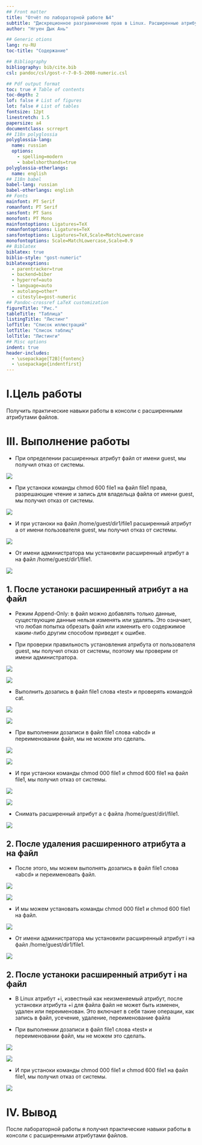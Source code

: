 ```yaml
---
## Front matter
title: "Отчёт по лабораторной работе №4"
subtitle: "Дискреционное разграничение прав в Linux. Расширенные атрибуты"
author: "Нгуен Дык Ань"

## Generic otions
lang: ru-RU
toc-title: "Содержание"

## Bibliography
bibliography: bib/cite.bib
csl: pandoc/csl/gost-r-7-0-5-2008-numeric.csl

## Pdf output format
toc: true # Table of contents
toc-depth: 2
lof: false # List of figures
lot: false # List of tables
fontsize: 12pt
linestretch: 1.5
papersize: a4
documentclass: scrreprt
## I18n polyglossia
polyglossia-lang:
  name: russian
  options:
	- spelling=modern
	- babelshorthands=true
polyglossia-otherlangs:
  name: english
## I18n babel
babel-lang: russian
babel-otherlangs: english
## Fonts
mainfont: PT Serif
romanfont: PT Serif
sansfont: PT Sans
monofont: PT Mono
mainfontoptions: Ligatures=TeX
romanfontoptions: Ligatures=TeX
sansfontoptions: Ligatures=TeX,Scale=MatchLowercase
monofontoptions: Scale=MatchLowercase,Scale=0.9
## Biblatex
biblatex: true
biblio-style: "gost-numeric"
biblatexoptions:
  - parentracker=true
  - backend=biber
  - hyperref=auto
  - language=auto
  - autolang=other*
  - citestyle=gost-numeric
## Pandoc-crossref LaTeX customization
figureTitle: "Рис."
tableTitle: "Таблица"
listingTitle: "Листинг"
lofTitle: "Список иллюстраций"
lotTitle: "Список таблиц"
lolTitle: "Листинги"
## Misc options
indent: true
header-includes:
  - \usepackage[T2B]{fontenc}
  - \usepackage{indentfirst}
---
```


# I.Цель работы

Получить практические навыки работы в консоли с расширенными атрибутами файлов.

# III. Выполнение работы

- При определении расширенных атрибут файл от имени guest, мы получил отказ от системы.

![](img/1.png)

- При устаноки команды chmod 600 file1 на файл file1 права, разрешающие чтение и запись для владельца файла от имени guest, мы получил отказ от системы.

![](img/2.png)

- И при устаноки на файл /home/guest/dir1/file1 расширенный атрибут a от имени пользователя guest, мы получил отказ от системы.

![](img/3.png)

- От имени администратора мы установили расширенный атрибут a на файл /home/guest/dir1/file1.

![](img/4.png)

## 1. После устаноки расширенный атрибут a на файл

- Режим Append-Only: в файл можно добавлять только данные, существующие данные нельзя изменять или удалять. Это означает, что любая попытка обрезать файл или изменить его содержимое каким-либо другим способом приведет к ошибке.

- При проверки правильность установления атрибута от пользователя guest, мы получил отказ от системы, поэтому мы проверим от имени администратора.

![](img/5.png)

![](img/6.png)

- Выполнить дозапись в файл file1 слова «test» и проверять командой cat.

![](img/7.png)

![](img/8.png)

- При выполнении дозаписи в файл file1 слова «abcd» и переименовании файл, мы не можем это сделать.

![](img/9.png)

![](img/10.png)

- И при устаноки команды chmod 000 file1 и chmod 600 file1 на файл file1, мы получил отказ от системы.

![](img/11.png)

![](img/12.png)

- Снимать расширенный атрибут a с файла /home/guest/dirl/file1.

![](img/13.png)

## 2. После удаления расширенного атрибута a на файл

- После этого, мы можем выполнять дозапись в файл file1 слова «abcd» и переименовать файл.

![](img/14.png)

![](img/15.png)

- И мы можем установать команды chmod 000 file1 и chmod 600 file1 на файл.

![](img/16.png)

- От имени администратора мы установили расширенный атрибут i на файл /home/guest/dir1/file1.

![](img/17.png)

## 2. После устаноки расширенный атрибут i на файл

- В Linux атрибут +i, известный как неизменяемый атрибут, после установки атрибута +i для файла файл не может быть изменен, удален или переименован. Это включает в себя такие операции, как запись в файл, усечение, удаление, переименование файла

- При выполнении дозаписи в файл file1 слова «test» и переименовании файл, мы не можем это сделать.

![](img/18.png)

![](img/19.png)

- И при устаноки команды chmod 000 file1 и chmod 600 file1 на файл file1, мы получил отказ от системы.

![](img/20.png)

# IV. Вывод

После лабораторной работы я получил практические навыки работы в консоли с расширенными атрибутами файлов.
